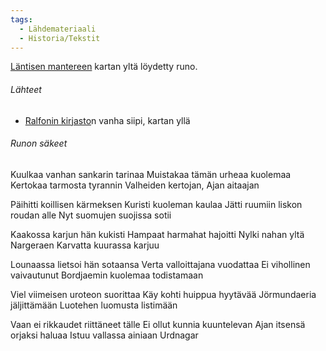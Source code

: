 ```yaml
---
tags:
  - Lähdemateriaali
  - Historia/Tekstit
---
```

[Läntisen mantereen](Läntinen%20mantere.md) kartan yltä löydetty runo. 

###### Lähteet
- [Ralfonin kirjasto](Ralfonin%20kirjasto.md)n vanha siipi, kartan yllä

###### Runon säkeet

Kuulkaa vanhan sankarin tarinaa
Muistakaa tämän urheaa kuolemaa 
Kertokaa tarmosta tyrannin
Valheiden kertojan, Ajan aitaajan 

Päihitti koillisen kärmeksen 
Kuristi kuoleman kaulaa 
Jätti ruumiin liskon roudan alle 
Nyt suomujen suojissa sotii 

Kaakossa karjun hän kukisti 
Hampaat harmahat hajoitti 
Nylki nahan yltä Nargeraen 
Karvatta kuurassa karjuu 

Lounaassa lietsoi hän sotaansa 
Verta valloittajana vuodattaa 
Ei vihollinen vaivautunut 
Bordjaemin kuolemaa todistamaan 

Viel viimeisen uroteon suorittaa 
Käy kohti huippua hyytävää 
Jörmundaeria jäljittämään 
Luotehen luomusta listimään 

Vaan ei rikkaudet riittäneet tälle 
Ei ollut kunnia kuuntelevan 
Ajan itsensä orjaksi haluaa 
Istuu vallassa ainiaan Urdnagar
